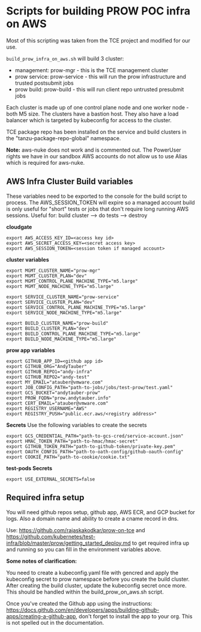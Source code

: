 # Scripts for building PROW POC infra on AWS

Most of this scripting was taken from the TCE project and modified for our use.

`build_prow_infra_on_aws.sh` will build 3 cluster:
- management: prow-mgr - this is the TCE management cluster
- prow service: prow-service - this will run the prow infrastructure and trusted postsubmit jobs
- prow build: prow-build - this will run client repo untrusted presubmit jobs

Each cluster is made up of one control plane node and one worker node - both M5 size.  The clusters have a bastion host. They also have a load balancer which is targeted by kubeconfig for access to the cluster.

TCE package repo has been installed on the service and build clusters in the "tanzu-package-repo-global" namespace.

**Note:**
aws-nuke does not work and is commented out.  The PowerUser rights we have in our sandbox AWS accounts do not allow us to use Alias which is required for aws-nuke.

## AWS Infra Cluster Build variables
These variables need to be exported to the console for the build script to process.  The AWS_SESSION_TOKEN will expire so a managed account build is only useful for "short" tests or jobs that don't require long running AWS sessions.  Useful for: build cluster --> do tests --> destroy

**cloudgate**
```
export AWS_ACCESS_KEY_ID=<access key id>
export AWS_SECRET_ACCESS_KEY=<secret access key>
export AWS_SESSION_TOKEN=<session token if managed account>

```
**cluster variables**
```
export MGMT_CLUSTER_NAME="prow-mgr"
export MGMT_CLUSTER_PLAN="dev"
export MGMT_CONTROL_PLANE_MACHINE_TYPE="m5.large"
export MGMT_NODE_MACHINE_TYPE="m5.large"

export SERVICE_CLUSTER_NAME="prow-service"
export SERVICE_CLUSTER_PLAN="dev"
export SERVICE_CONTROL_PLANE_MACHINE_TYPE="m5.large"
export SERVICE_NODE_MACHINE_TYPE="m5.large"

export BUILD_CLUSTER_NAME="prow-build"
export BUILD_CLUSTER_PLAN="dev"
export BUILD_CONTROL_PLANE_MACHINE_TYPE="m5.large"
export BUILD_NODE_MACHINE_TYPE="m5.large"
```

**prow app variables**
```
export GITHUB_APP_ID=<github app id>
export GITHUB_ORG="AndyTauber"
export GITHUB_REPO1="andy-infra"
export GITHUB_REPO2="andy-test"
export MY_EMAIL="atauber@vmware.com"
export JOB_CONFIG_PATH="path-to-jobs/jobs/test-prow/test.yaml"
export GCS_BUCKET="andytauber-prow"
export PROW_FQDN="prow.andytauber.info"
export CERT_EMAIL="atauber@vmware.com"
export REGISTRY_USERNAME="AWS"
export REGISTRY_PUSH="public.ecr.aws/<registry address>"
```

**Secrets**
Use the following variables to create the secrets
```
export GCS_CREDENTIAL_PATH="path-to-gcs-cred/service-account.json"
export HMAC_TOKEN_PATH="path-to-hmac/hmac-secret"
export GITHUB_TOKEN_PATH="path-to-github-token/private-key.pem"
export OAUTH_CONFIG_PATH="path-to-oath-config/github-oauth-config"
export COOKIE_PATH="path-to-cookie/cookie.txt"
```

**test-pods Secrets**
```
export USE_EXTERNAL_SECRETS=false
```

## Required infra setup
You will need github repos setup, github app, AWS ECR, and GCP bucket for logs.  Also a domain name and ability to create a cname record in dns.

Use: https://github.com/rajaskakodkar/prow-on-tce and https://github.com/kubernetes/test-infra/blob/master/prow/getting_started_deploy.md to get required infra up and running so you can fill in the environment variables above.  

**Some notes of clarification:**

You need to create a kubeconfig.yaml file with gencred and apply the kubeconfig secret to prow namespace before you create the build cluster.  After creating the build cluster, update the kubeconfig secret once more.  This should be handled within the build_prow_on_aws.sh script.

Once you've created the Github app using the instructions: https://docs.github.com/en/developers/apps/building-github-apps/creating-a-github-app, don't forget to install the app to your org.  This is not spelled out in the documentation.
